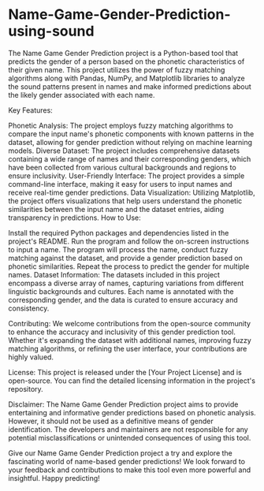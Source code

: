 # Name-Game-Gender-Prediction-using-sound

The Name Game Gender Prediction project is a Python-based tool that predicts the gender of a person based on the phonetic characteristics of their given name. This project utilizes the power of fuzzy matching algorithms along with Pandas, NumPy, and Matplotlib libraries to analyze the sound patterns present in names and make informed predictions about the likely gender associated with each name.

Key Features:

Phonetic Analysis: The project employs fuzzy matching algorithms to compare the input name's phonetic components with known patterns in the dataset, allowing for gender prediction without relying on machine learning models.
Diverse Dataset: The project includes comprehensive datasets containing a wide range of names and their corresponding genders, which have been collected from various cultural backgrounds and regions to ensure inclusivity.
User-Friendly Interface: The project provides a simple command-line interface, making it easy for users to input names and receive real-time gender predictions.
Data Visualization: Utilizing Matplotlib, the project offers visualizations that help users understand the phonetic similarities between the input name and the dataset entries, aiding transparency in predictions.
How to Use:

Install the required Python packages and dependencies listed in the project's README.
Run the program and follow the on-screen instructions to input a name.
The program will process the name, conduct fuzzy matching against the dataset, and provide a gender prediction based on phonetic similarities.
Repeat the process to predict the gender for multiple names.
Dataset Information:
The datasets included in this project encompass a diverse array of names, capturing variations from different linguistic backgrounds and cultures. Each name is annotated with the corresponding gender, and the data is curated to ensure accuracy and consistency.

Contributing:
We welcome contributions from the open-source community to enhance the accuracy and inclusivity of this gender prediction tool. Whether it's expanding the dataset with additional names, improving fuzzy matching algorithms, or refining the user interface, your contributions are highly valued.

License:
This project is released under the [Your Project License] and is open-source. You can find the detailed licensing information in the project's repository.

Disclaimer:
The Name Game Gender Prediction project aims to provide entertaining and informative gender predictions based on phonetic analysis. However, it should not be used as a definitive means of gender identification. The developers and maintainers are not responsible for any potential misclassifications or unintended consequences of using this tool.

Give our Name Game Gender Prediction project a try and explore the fascinating world of name-based gender predictions! We look forward to your feedback and contributions to make this tool even more powerful and insightful. Happy predicting!
